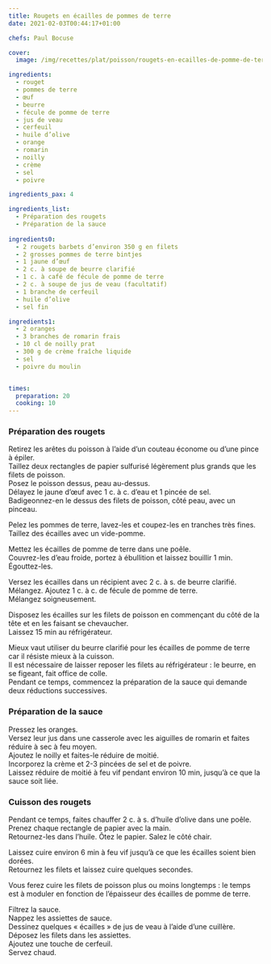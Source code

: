 ```yaml
---
title: Rougets en écailles de pommes de terre
date: 2021-02-03T00:44:17+01:00

chefs: Paul Bocuse

cover:
  image: /img/recettes/plat/poisson/rougets-en-ecailles-de-pomme-de-terre.jpg

ingredients: 
  - rouget
  - pommes de terre
  - œuf
  - beurre
  - fécule de pomme de terre
  - jus de veau
  - cerfeuil
  - huile d’olive
  - orange
  - romarin
  - noilly
  - crème
  - sel
  - poivre

ingredients_pax: 4

ingredients_list:
  - Préparation des rougets
  - Préparation de la sauce
    
ingredients0:
  - 2 rougets barbets d’environ 350 g en filets
  - 2 grosses pommes de terre bintjes
  - 1 jaune d’œuf
  - 2 c. à soupe de beurre clarifié
  - 1 c. à café de fécule de pomme de terre
  - 2 c. à soupe de jus de veau (facultatif)
  - 1 branche de cerfeuil
  - huile d’olive
  - sel fin

ingredients1:
  - 2 oranges
  - 3 branches de romarin frais
  - 10 cl de noilly prat
  - 300 g de crème fraîche liquide
  - sel
  - poivre du moulin


times:
  preparation: 20
  cooking: 10
---
```



### Préparation des rougets

Retirez les arêtes du poisson à l’aide d’un couteau économe ou d’une pince à épiler.    
Taillez deux rectangles de papier sulfurisé légèrement plus grands que les filets de poisson.     
Posez le poisson dessus, peau au-dessus.    
Délayez le jaune d’œuf avec 1 c. à c. d’eau et 1 pincée de sel.    
Badigeonnez-en le dessus des filets de poisson, côté peau, avec un pinceau.    

Pelez les pommes de terre, lavez-les et coupez-les en tranches très fines.    
Taillez des écailles avec un vide-pomme.    

Mettez les écailles de pomme de terre dans une poêle.    
Couvrez-les d’eau froide, portez à ébullition et laissez bouillir 1 min.    
Égouttez-les.    

Versez les écailles dans un récipient avec 2 c. à s. de beurre clarifié.    
Mélangez. Ajoutez 1 c. à c. de fécule de pomme de terre.    
Mélangez soigneusement.    

Disposez les écailles sur les filets de poisson en commençant du côté de la tête et en les faisant se chevaucher.    
Laissez 15 min au réfrigérateur.    

Mieux vaut utiliser du beurre clarifié pour les écailles de pomme de terre car il résiste mieux à la cuisson.    
Il est nécessaire de laisser reposer les filets au réfrigérateur : le beurre, en se figeant, fait office de colle.    
Pendant ce temps, commencez la préparation de la sauce qui demande deux réductions successives.    


### Préparation de la sauce

Pressez les oranges.    
Versez leur jus dans une casserole avec les aiguilles de romarin et faites réduire à sec à feu moyen.     
Ajoutez le noilly et faites-le réduire de moitié.    
Incorporez la crème et 2-3 pincées de sel et de poivre.    
Laissez réduire de moitié à feu vif pendant environ 10 min, jusqu’à ce que la sauce soit liée.    

### Cuisson des rougets

Pendant ce temps, faites chauffer 2 c. à s. d’huile d’olive dans une poêle.     
Prenez chaque rectangle de papier avec la main.    
Retournez-les dans l’huile. Ôtez le papier. Salez le côté chair.    

Laissez cuire environ 6 min à feu vif jusqu’à ce que les écailles soient bien dorées.     
Retournez les filets et laissez cuire quelques secondes.    

Vous ferez cuire les filets de poisson plus ou moins longtemps : le temps est à moduler en fonction de l’épaisseur des écailles de pomme de terre.    

Filtrez la sauce.    
Nappez les assiettes de sauce.    
Dessinez quelques « écailles » de jus de veau à l’aide d’une cuillère.    
Déposez les filets dans les assiettes.    
Ajoutez une touche de cerfeuil.    
Servez chaud.    
